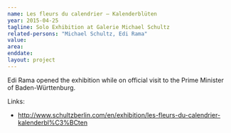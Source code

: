 ```yaml
---
name: Les fleurs du calendrier – Kalenderblüten
year: 2015-04-25
tagline: Solo Exhibition at Galerie Michael Schultz
related-persons: "Michael Schultz, Edi Rama"
value:
area:
enddate:
layout: project
---
```

Edi Rama opened the exhibition while on official visit to the Prime Minister of Baden-Württenburg.

Links:
* <http://www.schultzberlin.com/en/exhibition/les-fleurs-du-calendrier-kalenderbl%C3%BCten>
